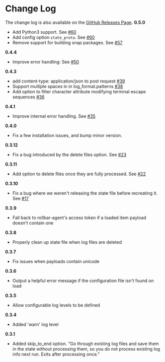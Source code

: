 # Change Log

The change log is also available on the [GitHub Releases Page](https://github.com/rollbar/rollbar-agent/releases).
**0.5.0**
- Add Python3 support. See [#60](https://github.com/rollbar/rollbar-agent/pull/60)
- Add config option `state_proto`. See [#60](https://github.com/rollbar/rollbar-agent/pull/60)
- Remove support for building snap packages. See [#57](https://github.com/rollbar/rollbar-agent/issues/57)

**0.4.4**
- Improve error handling: See [#50](https://github.com/rollbar/rollbar-agent/pull/50)

**0.4.3**
- add content-type: application/json to post request [#39](https://github.com/rollbar/rollbar-agent/pull/39)
- Support multiple spaces in in log_format.patterns [#38](https://github.com/rollbar/rollbar-agent/pull/38)
- Add option to filter character attribute modifying terminal escape sequences [#36](https://github.com/rollbar/rollbar-agent/pull/36)

**0.4.1**
- Improve internal error handling. See [#35](https://github.com/rollbar/rollbar-agent/pull/35)

**0.4.0**
- Fix a few installation issues, and bump minor version.

**0.3.12**
- Fix a bug introduced by the delete files option. See [#23](https://github.com/rollbar/rollbar-agent/pull/23)

**0.3.11**
- Add option to delete files once they are fully processed. See [#22](https://github.com/rollbar/rollbar-agent/pull/22)

**0.3.10**
- Fix a bug where we weren't releasing the state file before recreating it. See [#17](https://github.com/rollbar/rollbar-agent/issues/17)

**0.3.9**
- Fall back to rollbar-agent's access token if a loaded item payload doesn't contain one

**0.3.8**
- Properly clean up state file when log files are deleted

**0.3.7**
- Fix issues when payloads contain unicode

**0.3.6**
- Output a helpful error message if the configuration file isn't found on load

**0.3.5**
- Allow configurable log levels to be defined

**0.3.4**
- Added 'warn' log level

**0.3.1**
- Added skip_to_end option. "Go through existing log files and save them in the state without processing them, so you do not process existing log info next run. Exits after processing once."

